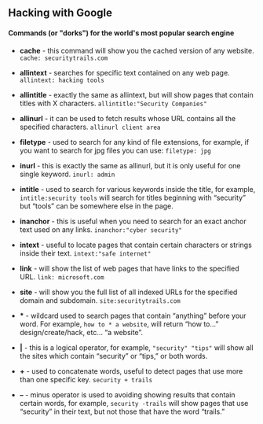 ## Hacking with Google

#### Commands (or "dorks") for the world's most popular search engine

* __cache__ - this command will show you the cached version of any website.
`cache: securitytrails.com`

* __allintext__ - searches for specific text contained on any web page.
`allintext: hacking tools`

* __allintitle__ - exactly the same as allintext, but will show pages that contain titles with X characters.
`allintitle:"Security Companies"`

* __allinurl__ - it can be used to fetch results whose URL contains all the specified characters.
`allinurl client area`

* __filetype__ - used to search for any kind of file extensions, for example, if you want to search for jpg files you can use:
`filetype: jpg`

* __inurl__ - this is exactly the same as allinurl, but it is only useful for one single keyword.
`inurl: admin`

* __intitle__ - used to search for various keywords inside the title, for example,
`intitle:security tools` will search for titles beginning with “security” but “tools” can be somewhere else in the page.

* __inanchor__ - this is useful when you need to search for an exact anchor text used on any links.
`inanchor:"cyber security"`

* __intext__ - useful to locate pages that contain certain characters or strings inside their text.
`intext:"safe internet"`

* __link__ - will show the list of web pages that have links to the specified URL.
`link: microsoft.com`

* __site__ - will show you the full list of all indexed URLs for the specified domain and subdomain.
`site:securitytrails.com`

* __*__ - wildcard used to search pages that contain “anything” before your word.
For example, `how to * a website`, will return “how to…” design/create/hack, etc… “a website”.

* __|__ - this is a logical operator, for example, `"security" "tips"` will show all the sites which contain “security” or “tips,” or both words.

* __+__ - used to concatenate words, useful to detect pages that use more than one specific key.
`security + trails`

* __–__ - minus operator is used to avoiding showing results that contain certain words, for example, `security -trails` will show pages that use “security” in their text, but not those that have the word “trails.”
